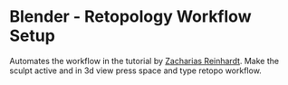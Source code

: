 
# Blender - Retopology Workflow Setup

Automates the workflow in the tutorial by [Zacharias Reinhardt](https://youtu.be/2hEHtKH55Us).
Make the sculpt active and in 3d view press space and type retopo workflow.
